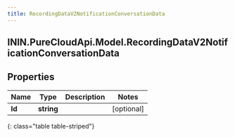```yaml
---
title: RecordingDataV2NotificationConversationData
---
```

## ININ.PureCloudApi.Model.RecordingDataV2NotificationConversationData

## Properties

|Name | Type | Description | Notes|
|------------ | ------------- | ------------- | -------------|
| **Id** | **string** |  | [optional] |
{: class="table table-striped"}


